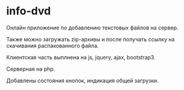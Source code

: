 # info-dvd

Онлайн приложение по добавлению текстовых файлов на сервер. 

Также можно загружать zip-архивы и после получать ссылку на скачивания распакованного файла.

Клиентская часть выплнена на js, jquery, ajax, bootstrap3.

Серверная на php. 

Добавлены состояния кнопок, индикация общей загрузки.
